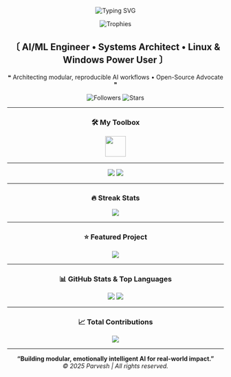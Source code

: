 <!-- Parvesh GitHub Profile README -->

<!-- Animated Typing Intro -->
<p align="center">
  <img src="https://readme-typing-svg.herokuapp.com?font=Fira+Code&size=24&duration=3000&pause=1000&color=36BA01&center=true&vCenter=true&width=650&lines=Hi%2C+I'm+Parvesh;AI%2FML+Engineer+%26+Systems+Architect;Python%2C+C%2B%2B%2C+Java%2C+JavaScript;Linux+%26+Arch+Linux+Power+User;Open-Source+Advocate" alt="Typing SVG" />
</p>

<!-- Trophy Section -->
<p align="center">
  <img src="https://github-profile-trophy.vercel.app/?username=Parveshiiii&no-bg=true&no-frame=true&column=6&row=1&margin-w=10&theme=matrix" alt="Trophies" />
</p>

<h2 align="center"><b>〔 AI/ML Engineer • Systems Architect • Linux & Windows Power User 〕</b></h2>
<p align="center">❝ Architecting modular, reproducible AI workflows • Open-Source Advocate ❞</p>

<!-- Badges -->
<p align="center">
  <img alt="Followers" src="https://img.shields.io/github/followers/Parveshiiii?color=36ba01&label=Followers&logo=github&style=for-the-badge">
  <img alt="Stars" src="https://img.shields.io/github/stars/Parveshiiii?color=36ba01&label=Stars&logo=github&style=for-the-badge">
</p>

---

<!-- Toolbox -->
<div align="center">
  <h3>🛠 My Toolbox</h3>
  <img src="https://skillicons.dev/icons?i=python,cpp,java,js,bash,git,linux,arch,vscode,react,nextjs,fastapi" height="48" />
</div>

---

<!-- Social -->
<div align="center">
  <a href="https://www.instagram.com/"><img src="https://img.shields.io/badge/Instagram-%23E4405F.svg?&style=for-the-badge&logo=instagram&logoColor=white" /></a>
  <a href="https://t.me/"><img src="https://img.shields.io/badge/Telegram-%2326A5E4.svg?&style=for-the-badge&logo=telegram&logoColor=white" /></a>
</div>

---

<!-- Streak Stats -->
<h3 align="center">🔥 Streak Stats</h3>
<p align="center">
  <img src="https://streak-stats.demolab.com?user=Parveshiiii&theme=highcontrast&hide_border=true&border_radius=10&mode=weekly" />
</p>

---

<!-- Featured Project -->
<h3 align="center">⭐ Featured Project</h3>
<p align="center">
  <a href="https://github.com/Parveshiiii/ByteOtter">
    <img src="https://github-readme-stats.vercel.app/api/pin/?username=Parveshiiii&repo=ByteOtter&theme=radical&border_radius=10" />
  </a>
</p>

---

<!-- GitHub Stats -->
<h3 align="center">📊 GitHub Stats & Top Languages</h3>
<p align="center">
  <img src="https://github-readme-stats.vercel.app/api?username=Parveshiiii&show_icons=true&theme=radical&count_private=true&border_radius=10" />
  <img src="https://github-readme-stats.vercel.app/api/top-langs/?username=Parveshiiii&layout=compact&theme=radical&border_radius=10" />
</p>

---

<!-- Contributions -->
<h3 align="center">📈 Total Contributions</h3>
<p align="center">
  <img src="https://github-profile-summary-cards.vercel.app/api/cards/profile-details?username=Parveshiiii&theme=github_dark" />
</p>

---

<p align="center">
  <b>“Building modular, emotionally intelligent AI for real-world impact.”</b><br>
  <i>© 2025 Parvesh | All rights reserved.</i>
</p>

